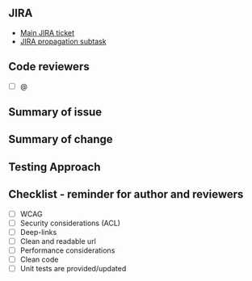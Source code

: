 ## JIRA

- [ Main JIRA ticket](https://coupadev.atlassian.net/browse/)
- [ JIRA propagation subtask](https://coupadev.atlassian.net/browse/)

## Code reviewers

- [ ] @

## Summary of issue

## Summary of change

## Testing Approach

## Checklist - reminder for author and reviewers

- [ ] WCAG
- [ ] Security considerations (ACL)
- [ ] Deep-links
- [ ] Clean and readable url
- [ ] Performance considerations
- [ ] Clean code
- [ ] Unit tests are provided/updated
